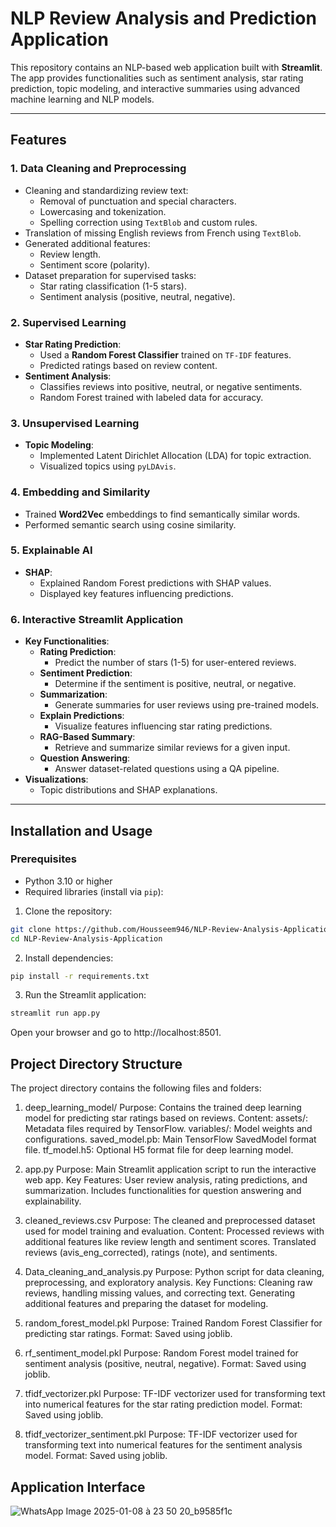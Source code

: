 # NLP Review Analysis and Prediction Application

This repository contains an NLP-based web application built with **Streamlit**. The app provides functionalities such as sentiment analysis, star rating prediction, topic modeling, and interactive summaries using advanced machine learning and NLP models.

---

## Features

### 1. **Data Cleaning and Preprocessing**
- Cleaning and standardizing review text:
  - Removal of punctuation and special characters.
  - Lowercasing and tokenization.
  - Spelling correction using `TextBlob` and custom rules.
- Translation of missing English reviews from French using `TextBlob`.
- Generated additional features:
  - Review length.
  - Sentiment score (polarity).
- Dataset preparation for supervised tasks:
  - Star rating classification (1-5 stars).
  - Sentiment analysis (positive, neutral, negative).

### 2. **Supervised Learning**
- **Star Rating Prediction**:
  - Used a **Random Forest Classifier** trained on `TF-IDF` features.
  - Predicted ratings based on review content.
- **Sentiment Analysis**:
  - Classifies reviews into positive, neutral, or negative sentiments.
  - Random Forest trained with labeled data for accuracy.

### 3. **Unsupervised Learning**
- **Topic Modeling**:
  - Implemented Latent Dirichlet Allocation (LDA) for topic extraction.
  - Visualized topics using `pyLDAvis`.

### 4. **Embedding and Similarity**
- Trained **Word2Vec** embeddings to find semantically similar words.
- Performed semantic search using cosine similarity.

### 5. **Explainable AI**
- **SHAP**:
  - Explained Random Forest predictions with SHAP values.
  - Displayed key features influencing predictions.

### 6. **Interactive Streamlit Application**
- **Key Functionalities**:
  - **Rating Prediction**:
    - Predict the number of stars (1-5) for user-entered reviews.
  - **Sentiment Prediction**:
    - Determine if the sentiment is positive, neutral, or negative.
  - **Summarization**:
    - Generate summaries for user reviews using pre-trained models.
  - **Explain Predictions**:
    - Visualize features influencing star rating predictions.
  - **RAG-Based Summary**:
    - Retrieve and summarize similar reviews for a given input.
  - **Question Answering**:
    - Answer dataset-related questions using a QA pipeline.
- **Visualizations**:
  - Topic distributions and SHAP explanations.

---

## Installation and Usage

### Prerequisites
- Python 3.10 or higher
- Required libraries (install via `pip`):

1. Clone the repository:

```bash
git clone https://github.com/Housseem946/NLP-Review-Analysis-Application.git
cd NLP-Review-Analysis-Application
```

2. Install dependencies:

```bash
pip install -r requirements.txt
```
3. Run the Streamlit application:

```bash
streamlit run app.py
```

Open your browser and go to http://localhost:8501.


## Project Directory Structure

The project directory contains the following files and folders:

1. deep_learning_model/
Purpose: Contains the trained deep learning model for predicting star ratings based on reviews.
Content:
assets/: Metadata files required by TensorFlow.
variables/: Model weights and configurations.
saved_model.pb: Main TensorFlow SavedModel format file.
tf_model.h5: Optional H5 format file for deep learning model.

3. app.py
Purpose: Main Streamlit application script to run the interactive web app.
Key Features:
User review analysis, rating predictions, and summarization.
Includes functionalities for question answering and explainability.

5. cleaned_reviews.csv
Purpose: The cleaned and preprocessed dataset used for model training and evaluation.
Content:
Processed reviews with additional features like review length and sentiment scores.
Translated reviews (avis_eng_corrected), ratings (note), and sentiments.

7. Data_cleaning_and_analysis.py
Purpose: Python script for data cleaning, preprocessing, and exploratory analysis.
Key Functions:
Cleaning raw reviews, handling missing values, and correcting text.
Generating additional features and preparing the dataset for modeling.

9. random_forest_model.pkl
Purpose: Trained Random Forest Classifier for predicting star ratings.
Format: Saved using joblib.

11. rf_sentiment_model.pkl
Purpose: Random Forest model trained for sentiment analysis (positive, neutral, negative).
Format: Saved using joblib.

13. tfidf_vectorizer.pkl
Purpose: TF-IDF vectorizer used for transforming text into numerical features for the star rating prediction model.
Format: Saved using joblib.

15. tfidf_vectorizer_sentiment.pkl
Purpose: TF-IDF vectorizer used for transforming text into numerical features for the sentiment analysis model.
Format: Saved using joblib.

## Application Interface

![WhatsApp Image 2025-01-08 à 23 50 20_b9585f1c](https://github.com/user-attachments/assets/1aca5982-bc44-4ac2-ac28-ff8bca72f47b)



